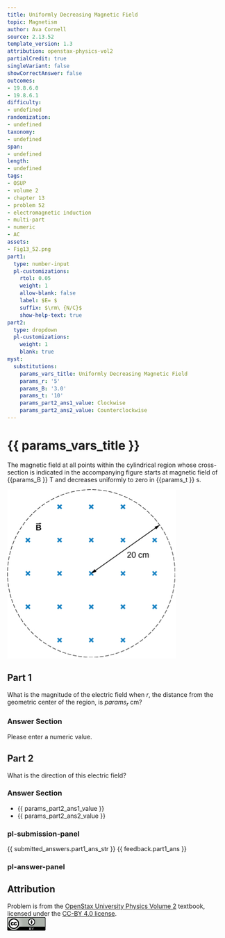 ```yaml
---
title: Uniformly Decreasing Magnetic Field
topic: Magnetism
author: Ava Cornell
source: 2.13.52
template_version: 1.3
attribution: openstax-physics-vol2
partialCredit: true
singleVariant: false
showCorrectAnswer: false
outcomes:
- 19.8.6.0
- 19.8.6.1
difficulty:
- undefined
randomization:
- undefined
taxonomy:
- undefined
span:
- undefined
length:
- undefined
tags:
- OSUP
- volume 2
- chapter 13
- problem 52
- electromagnetic induction
- multi-part
- numeric
- AC
assets:
- Fig13_52.png
part1:
  type: number-input
  pl-customizations:
    rtol: 0.05
    weight: 1
    allow-blank: false
    label: $E= $
    suffix: $\rm\ {N/C}$
    show-help-text: true
part2:
  type: dropdown
  pl-customizations:
    weight: 1
    blank: true
myst:
  substitutions:
    params_vars_title: Uniformly Decreasing Magnetic Field
    params_r: '5'
    params_B: '3.0'
    params_t: '10'
    params_part2_ans1_value: Clockwise
    params_part2_ans2_value: Counterclockwise
---
```

# {{ params_vars_title }}
The magnetic field at all points within the cylindrical region whose cross-section is indicated in the accompanying figure starts at magnetic field of {{params_B }} $\textrm{ T}$ and decreases uniformly to zero in {{params_t }}  $\textrm{ s}$.

<img src="Fig13_52.png">

## Part 1

What is the magnitude of the electric field when $r$, the distance from the geometric center of the region, is ${{params_r }} \textrm{ cm}$?

### Answer Section

Please enter a numeric value.

## Part 2

What is the direction of this electric field?

### Answer Section

- {{ params_part2_ans1_value }}
- {{ params_part2_ans2_value }}

### pl-submission-panel

{{ submitted_answers.part1_ans_str }}
{{ feedback.part1_ans }}

### pl-answer-panel

## Attribution

Problem is from the [OpenStax University Physics Volume 2](https://openstax.org/details/books/university-physics-volume-2) textbook, licensed under the [CC-BY 4.0 license](https://creativecommons.org/licenses/by/4.0/).<br>![Image representing the Creative Commons 4.0 BY license.](https://raw.githubusercontent.com/firasm/bits/master/by.png)